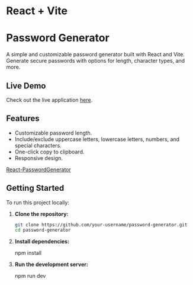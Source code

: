 # React + Vite

# Password Generator

A simple and customizable password generator built with React and Vite. Generate secure passwords with options for length, character types, and more.

## Live Demo

Check out the live application [here](https://password2generator.netlify.app/).

## Features

- Customizable password length.
- Include/exclude uppercase letters, lowercase letters, numbers, and special characters.
- One-click copy to clipboard.
- Responsive design.

[React-PasswordGenerator](https://github.com/rajmahto/React-PasswordGenerator/blob/main/Screenshot%20(212).png)


## Getting Started

To run this project locally:

1. **Clone the repository:**

   ```bash
   git clone https://github.com/your-username/password-generator.git
   cd password-generator
   
2. **Install dependencies:**

    npm install

3. **Run the development server:**

   npm run dev


